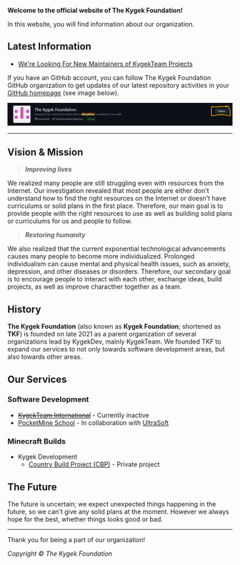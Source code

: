 **Welcome to the official website of The Kygek Foundation!**

In this website, you will find information about our organization.

## Latest Information

- [We're Looking For New Maintainers of KygekTeam Projects](/news/looking-for-new-kygekteam-maintainers.md)

If you have an GitHub account, you can follow The Kygek Foundation GitHub organization to get updates of our latest repository activities in your [GitHub homepage](https://github.com) (see image below).

![Screenshot](/images/Screenshot%202022-03-22%20173542.png)

---

## Vision & Mission

> **_Improving lives_**

We realized many people are still struggling even with resources from the Internet. Our investigation revealed that most people are either don't understand how to find the right resources on the Internet or doesn't have curriculums or solid plans in the first place. Therefore, our main goal is to provide people with the right resources to use as well as building solid plans or curriculums for us and people to follow.

> **_Restoring humanity_**

We also realized that the current exponential technological advancements causes many people to become more individualized. Prolonged individualism can cause mental and physical health issues, such as anxiety, depression, and other diseases or disorders. Therefore, our secondary goal is to encourage people to interact with each other, exchange ideas, build projects, as well as improve characther together as a team.

## History

**The Kygek Foundation** (also known as **Kygek Foundation**; shortened as **TKF**) is founded on late 2021 as a parent organization of several organizations lead by KygekDev, mainly KygekTeam. We founded TKF to expand our services to not only towards software development areas, but also towards other areas.

## Our Services

### Software Development

- ~~[KygekTeam International](https://github.com/KygekTeam)~~ - Currently inactive
- [PocketMine School](https://github.com/PocketMine-School) - In collaboration with [UltraSoft](https://github.com/TeamUltraSoft)

### Minecraft Builds

- Kygek Development
  - [Country Build Project (CBP)](https://foundation.kygek.team/CBP/) - Private project

## The Future

The future is uncertain; we expect unexpected things happening in the future, so we can't give any solid plans at the moment. However we always hope for the best, whether things looks good or bad.

---

Thank you for being a part of our organization!

_Copyright &copy; The Kygek Foundation_
